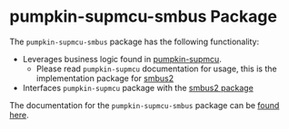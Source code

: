 # pumpkin-supmcu-smbus Package

The `pumpkin-supmcu-smbus` package has the following functionality:

* Leverages business logic found in [pumpkin-supmcu](https://pumpkin-supmcu.readthedocs.io/en/latest/index.html).
    + Please read `pumpkin-supmcu` documentation for usage, this is the implementation package for [smbus2](https://pypi.org/project/smbus2/)
* Interfaces `pumpkin-supmcu` package with the [smbus2 package](https://pypi.org/project/smbus2/)

The documentation for the `pumpkin-supmcu-smbus` package can be [found here](https://readthedocs.org/projects/pumpkin-supmcu-i2cdriver/).
